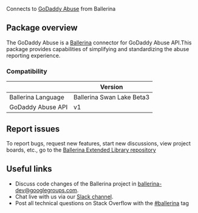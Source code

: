 Connects to [GoDaddy Abuse](https://developer.godaddy.com/doc/endpoint/abuse) from Ballerina
## Package overview
The GoDaddy Abuse is a [Ballerina](https://ballerina.io/) connector for GoDaddy Abuse API.This package provides capabilities of 
simplifying and standardizing the abuse reporting experience.

### Compatibility
|                              | Version                   |
|------------------------------|---------------------------|
| Ballerina Language           | Ballerina Swan Lake Beta3 |
| GoDaddy Abuse API            | v1                        |

## Report issues
To report bugs, request new features, start new discussions, view project boards, etc., go to the [Ballerina Extended Library repository](https://github.com/ballerina-platform/ballerina-extended-library)

## Useful links
- Discuss code changes of the Ballerina project in [ballerina-dev@googlegroups.com](mailto:ballerina-dev@googlegroups.com).
- Chat live with us via our [Slack channel](https://ballerina.io/community/slack/).
- Post all technical questions on Stack Overflow with the [#ballerina](https://stackoverflow.com/questions/tagged/ballerina) tag
